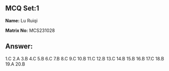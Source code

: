 ## MCQ Set:1

**Name:** Lu Ruiqi

**Matrix No:** MCS231028

## Answer:
1.C  2.A  3.B  4.C  5.B  6.C  7.B  8.C  9.C  10.B
11.C 12.B 13.C 14.B 15.B 16.B 17.C 18.B 19.A 20.B
